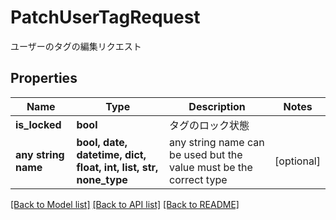 # PatchUserTagRequest

ユーザーのタグの編集リクエスト

## Properties
Name | Type | Description | Notes
------------ | ------------- | ------------- | -------------
**is_locked** | **bool** | タグのロック状態 | 
**any string name** | **bool, date, datetime, dict, float, int, list, str, none_type** | any string name can be used but the value must be the correct type | [optional]

[[Back to Model list]](../README.md#documentation-for-models) [[Back to API list]](../README.md#documentation-for-api-endpoints) [[Back to README]](../README.md)


